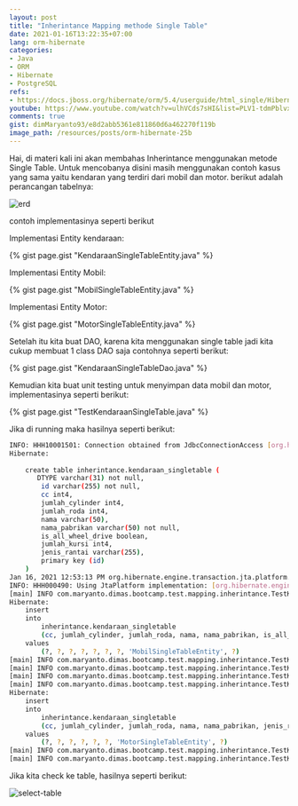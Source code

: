 ```yaml
---
layout: post
title: "Inherintance Mapping methode Single Table"
date: 2021-01-16T13:22:35+07:00
lang: orm-hibernate
categories:
- Java
- ORM
- Hibernate
- PostgreSQL
refs: 
- https://docs.jboss.org/hibernate/orm/5.4/userguide/html_single/Hibernate_User_Guide.html#entity-inheritance-single-table
youtube: https://www.youtube.com/watch?v=ulhVCds7sHI&list=PLV1-tdmPblvxHxNh867D1JR4u52LgzeIr&index=25
comments: true
gist: dimMaryanto93/e8d2abb5361e811860d6a462270f119b
image_path: /resources/posts/orm-hibernate-25b
---
```


Hai, di materi kali ini akan membahas Inherintance menggunakan metode Single Table. Untuk mencobanya disini masih menggunakan contoh kasus yang sama yaitu kendaran yang terdiri dari mobil dan motor. berikut adalah perancangan tabelnya:

![erd]({{site.baseurl}}{{page.image_path}}/erd.png)

contoh implementasinya seperti berikut

Implementasi Entity kendaraan:

{% gist page.gist "KendaraanSingleTableEntity.java" %}

Implementasi Entity Mobil:

{% gist page.gist "MobilSingleTableEntity.java" %}

Implementasi Entity Motor:

{% gist page.gist "MotorSingleTableEntity.java" %}

Setelah itu kita buat DAO, karena kita menggunakan single table jadi kita cukup membuat 1 class DAO saja contohnya seperti berikut:

{% gist page.gist "KendaraanSingleTableDao.java" %}

Kemudian kita buat unit testing untuk menyimpan data mobil dan motor, implementasinya seperti berikut:

{% gist page.gist "TestKendaraanSingleTable.java" %}

Jika di running maka hasilnya seperti berikut:

```bash
INFO: HHH10001501: Connection obtained from JdbcConnectionAccess [org.hibernate.engine.jdbc.env.internal.JdbcEnvironmentInitiator$ConnectionProviderJdbcConnectionAccess@30f28b5] for (non-JTA) DDL execution was not in auto-commit mode; the Connection 'local transaction' will be committed and the Connection will be set into auto-commit mode.
Hibernate: 
    
    create table inherintance.kendaraan_singletable (
       DTYPE varchar(31) not null,
        id varchar(255) not null,
        cc int4,
        jumlah_cylinder int4,
        jumlah_roda int4,
        nama varchar(50),
        nama_pabrikan varchar(50) not null,
        is_all_wheel_drive boolean,
        jumlah_kursi int4,
        jenis_rantai varchar(255),
        primary key (id)
    )
Jan 16, 2021 12:53:13 PM org.hibernate.engine.transaction.jta.platform.internal.JtaPlatformInitiator initiateService
INFO: HHH000490: Using JtaPlatform implementation: [org.hibernate.engine.transaction.jta.platform.internal.NoJtaPlatform]
[main] INFO com.maryanto.dimas.bootcamp.test.mapping.inherintance.TestKendaraanSingleTable - connected!
Hibernate: 
    insert 
    into
        inherintance.kendaraan_singletable
        (cc, jumlah_cylinder, jumlah_roda, nama, nama_pabrikan, is_all_wheel_drive, jumlah_kursi, DTYPE, id) 
    values
        (?, ?, ?, ?, ?, ?, ?, 'MobilSingleTableEntity', ?)
[main] INFO com.maryanto.dimas.bootcamp.test.mapping.inherintance.TestKendaraanSingleTable - mobil: MobilSingleTableEntity(super=KendaraanSingleTableEntity(id=a010edcd-e33c-4e4e-b33e-75df8e3f1f31, nama=Honda BRIO, jumlahRoda=4, jumlahCylinder=4, cc=1000, namaPabrikan=PT. Honda Motor Company), jumlahKursi=4, allWheelDrive=false)
[main] INFO com.maryanto.dimas.bootcamp.test.mapping.inherintance.TestKendaraanSingleTable - destroy hibernate session!
[main] INFO com.maryanto.dimas.bootcamp.test.mapping.inherintance.TestKendaraanSingleTable - init hibernate session
[main] INFO com.maryanto.dimas.bootcamp.test.mapping.inherintance.TestKendaraanSingleTable - connected!
Hibernate: 
    insert 
    into
        inherintance.kendaraan_singletable
        (cc, jumlah_cylinder, jumlah_roda, nama, nama_pabrikan, jenis_rantai, DTYPE, id) 
    values
        (?, ?, ?, ?, ?, ?, 'MotorSingleTableEntity', ?)
[main] INFO com.maryanto.dimas.bootcamp.test.mapping.inherintance.TestKendaraanSingleTable - mobil: MotorSingleTableEntity(super=KendaraanSingleTableEntity(id=9e3515af-1138-4738-9a0c-d1bfa18f4360, nama=BMW S1000RR, jumlahRoda=2, jumlahCylinder=4, cc=1000, namaPabrikan=PT. BMW Motorrad), jenisRantai=Rantai)
[main] INFO com.maryanto.dimas.bootcamp.test.mapping.inherintance.TestKendaraanSingleTable - destroy hibernate session!
```

Jika kita check ke table, hasilnya seperti berikut:

![select-table]({{site.baseurl}}{{page.image_path}}/select-tables.png)